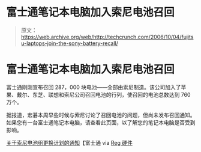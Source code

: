 # 富士通笔记本电脑加入索尼电池召回

> 原文：<https://web.archive.org/web/http://techcrunch.com/2006/10/04/fujitsu-laptops-join-the-sony-battery-recall/>

# 富士通笔记本电脑加入索尼电池召回

富士通刚刚宣布召回 287，000 块电池——全部由索尼制造。该公司加入了苹果、戴尔、东芝、联想和索尼公司召回电池的行列，使召回的电池总数达到 760 万个。

据报道，宏碁本周早些时候与索尼讨论了召回电池的问题，但尚未发布召回通知。如果您有一台富士通笔记本电脑，请查看此页面，以了解您的笔记本电脑是否受到影响。

[关于索尼电池组更换计划的通知](https://web.archive.org/web/20130627214156/http://www.fujitsu.com/global/news/pr/n20060929-01.html)【富士通 via [Reg 硬件](https://web.archive.org/web/20130627214156/http://www.reghardware.co.uk/2006/10/04/fujitsu_battery_recall/)